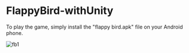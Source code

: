 # FlappyBird-withUnity

To play the game, simply install the "flappy bird.apk" file on your Android phone.

![fb1](https://user-images.githubusercontent.com/47156245/106797945-56956880-666e-11eb-9e54-2f4422c6f9b3.jpg)

